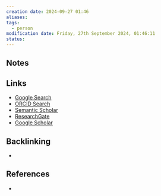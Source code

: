 ```yaml
---
creation date: 2024-09-27 01:46
aliases: 
tags:
  - person
modification date: Friday, 27th September 2024, 01:46:11
status:
---
```


## Notes

## Links

- [Google Search](https://www.google.com/search?q=Leonardo+A.+Ancora)
- [ORCID Search](https://orcid.org/orcid-search/search?searchQuery=Leonardo%20A.%20Ancora)
- [Semantic Scholar](https://www.semanticscholar.org/search?q=Leonardo%20A.%20Ancora&sort=relevance)
- [ResearchGate](https://www.researchgate.net/search?q=Leonardo%20A.%20Ancora)
- [Google Scholar](https://scholar.google.com/scholar?q=Leonardo+A.+Ancora)

## Backlinking

+

## References

+
